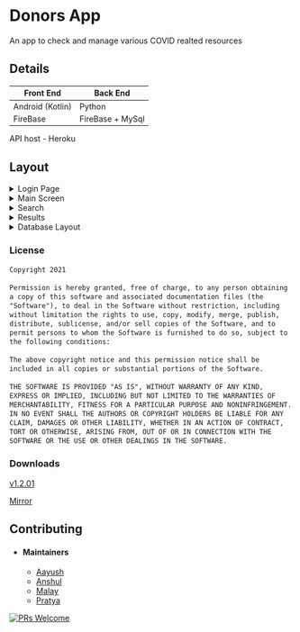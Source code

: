 # Donors App
An app to check and manage various COVID realted resources

## Details

| Front End  | Back End |
| ------------- | ------------- |
| Android (Kotlin)  | Python  |
| FireBase  | FireBase + MySql  |

API host - Heroku

## Layout
<details><summary>Login Page</summary>

![](/assets/images/login.png)

</details>

<details><summary>Main Screen</summary>

![](/assets/images/main.png)

</details>

<details><summary>Search</summary>

![](/assets/images/search.png)

</details>

<details><summary>Results</summary>

![](/assets/images/result.png)

</details>

<details><summary>Database Layout</summary>

![](/assets/images/db.png)

</details>

### License
```
Copyright 2021

Permission is hereby granted, free of charge, to any person obtaining a copy of this software and associated documentation files (the "Software"), to deal in the Software without restriction, including without limitation the rights to use, copy, modify, merge, publish, distribute, sublicense, and/or sell copies of the Software, and to permit persons to whom the Software is furnished to do so, subject to the following conditions:

The above copyright notice and this permission notice shall be included in all copies or substantial portions of the Software.

THE SOFTWARE IS PROVIDED "AS IS", WITHOUT WARRANTY OF ANY KIND, EXPRESS OR IMPLIED, INCLUDING BUT NOT LIMITED TO THE WARRANTIES OF MERCHANTABILITY, FITNESS FOR A PARTICULAR PURPOSE AND NONINFRINGEMENT. IN NO EVENT SHALL THE AUTHORS OR COPYRIGHT HOLDERS BE LIABLE FOR ANY CLAIM, DAMAGES OR OTHER LIABILITY, WHETHER IN AN ACTION OF CONTRACT, TORT OR OTHERWISE, ARISING FROM, OUT OF OR IN CONNECTION WITH THE SOFTWARE OR THE USE OR OTHER DEALINGS IN THE SOFTWARE. 
```
### Downloads

[v1.2.01](https://www.youtube.com/watch?v=dQw4w9WgXcQ)

[Mirror](https://bit.ly/IqT6zt)


## Contributing
- #### Maintainers
	-  [Aayush](https://github.com/Ethical-coder)
	- [Anshul](https://github.com/sarafanshul)
	- [Malay]()
	- [Pratya](https://github.com/pratyaa)

[![PRs Welcome](https://img.shields.io/badge/PRs-welcome-brightgreen.svg?style=flat-square)](http://makeapullrequest.com)
